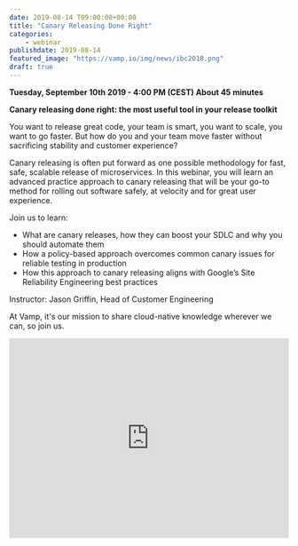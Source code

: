 ```yaml
---
date: 2019-08-14 T09:00:00+00:00
title: "Canary Releasing Done Right"
categories:
    - webinar
publishdate: 2019-08-14
featured_image: "https://vamp.io/img/news/ibc2018.png"
draft: true
---
```


**Tuesday, September 10th 2019 - 4:00 PM (CEST) About 45 minutes**

**Canary releasing done right: the most useful tool in your release toolkit**

You want to release great code, your team is smart, you want to scale, you want to go faster. But how do you and your team move faster without sacrificing stability and customer experience?

Canary releasing is often put forward as one possible methodology for fast, safe, scalable release of microservices. In this webinar, you will learn an advanced practice approach to canary releasing that will be your go-to method for rolling out software safely, at velocity and for great user experience.

<!--more-->

Join us to learn:

- What are canary releases, how they can boost your SDLC and why you should automate them
- How a policy-based approach overcomes common canary issues for reliable testing in production
- How this approach to canary releasing aligns with Google’s Site Reliability Engineering best practices

Instructor: Jason Griffin, Head of Customer Engineering

At Vamp, it's our mission to share cloud-native knowledge wherever we can, so join us.

<iframe width="100%" height="360" frameborder="0" src="https://app.livestorm.co/p/0661adaf-9401-45cc-a7af-8263e373982b/form"></iframe>
